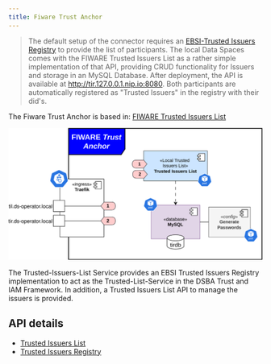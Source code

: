 ```yaml
---
title: Fiware Trust Anchor
---
```


> The default setup of the connector requires an [EBSI-Trusted Issuers Registry](https://hub.ebsi.eu/apis/pilot/trusted-issuers-registry/v4) to provide the list of participants. 
> The local Data Spaces comes with the FIWARE Trusted Issuers List as a rather simple implementation of that API, providing CRUD functionality for Issuers and storage in an MySQL Database. After deployment, the API is available at http://tir.127.0.0.1.nip.io:8080. Both participants are automatically registered as "Trusted Issuers" in the registry with their did's.

The Fiware Trust Anchor is based in: [FIWARE Trusted Issuers List](https://github.com/FIWARE/trusted-issuers-list)

![trust_anchor](./img/trust_anchor_arch.svg)

The Trusted-Issuers-List Service provides an EBSI Trusted Issuers Registry implementation to act as the Trusted-List-Service in the DSBA Trust and IAM Framework. In addition, a Trusted Issuers List API to manage the issuers is provided.

## API details

- [Trusted Issuers List](./api_trusted_issuers_list.md)
- [Trusted Issuers Registry](./api_trusted_issuers_registry.md)